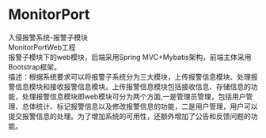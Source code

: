 # MonitorPort
入侵报警系统-报警子模块<br/>
MonitorPortWeb工程<br/>
报警子模块下的web模块，后端采用Spring MVC+Mybatis架构，前端主体采用Bootstrap框架。<br/>
描述：根据系统要求可以将报警子系统分为三大模块，上传报警信息模块、处理报警信息模块和接收报警信息模块。上传报警信息模块包括接收信息、存储信息的功能，处理报警信息模块即web模块可分为两个方面,一是管理员管理，包括用户管理、总体统计、标记报警信息以及修改报警信息的功能，二是用户管理，用户可以提交报警信息的处理。为了增加系统的可用性，还额外增加了公告和反馈问题的功能。
      

